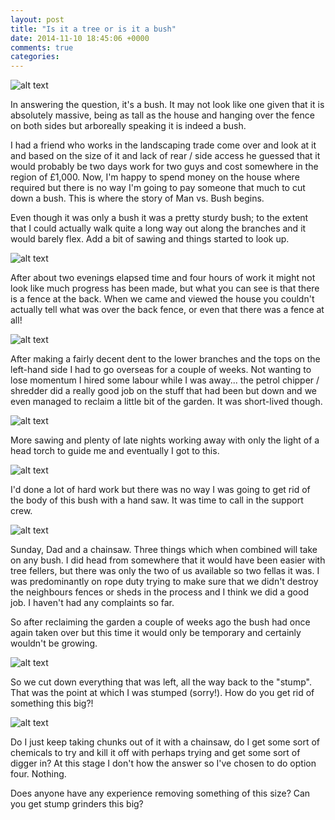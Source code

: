 ```yaml
---
layout: post
title: "Is it a tree or is it a bush"
date: 2014-11-10 18:45:06 +0000
comments: true
categories: 
---
```


![alt text](https://allenar.github.com/images/IMG_21.JPG "Before")

In answering the question, it's a bush. It may not look like one given that it is absolutely massive, being as tall as the house and hanging over the fence on both sides but arboreally speaking it is indeed a bush.

I had a friend who works in the landscaping trade come over and look at it and based on the size of it and lack of rear / side access he guessed that it would probably be two days work for two guys and cost somewhere in the region of £1,000. Now, I'm happy to spend money on the house where required but there is no way I'm going to pay someone that much to cut down a bush. This is where the story of Man vs. Bush begins.

Even though it was only a bush it was a pretty sturdy bush; to the extent that I could actually walk quite a long way out along the branches and it would barely flex. Add a bit of sawing and things started to look up.

![alt text](https://allenar.github.com/images/IMG_022.JPG "Man Plus Saw")

After about two evenings elapsed time and four hours of work it might not look like much progress has been made, but what you can see is that there is a fence at the back. When we came and viewed the house you couldn't actually tell what was over the back fence, or even that there was a fence at all!

![alt text](https://allenar.github.com/images/IMG_023.JPG "Beware the Foreman!")

After making a fairly decent dent to the lower branches and the tops on the left-hand side I had to go overseas for a couple of weeks. Not wanting to lose momentum I hired some labour while I was away... the petrol chipper / shredder did a really good job on the stuff that had been but down and we even managed to reclaim a little bit of the garden. It was short-lived though.

![alt text](https://allenar.github.com/images/IMG_024.JPG "Labour")

More sawing and plenty of late nights working away with only the light of a head torch to guide me and eventually I got to this.

![alt text](https://allenar.github.com/images/IMG_025.JPG "Getting There")

I'd done a lot of hard work but there was no way I was going to get rid of the body of this bush with a hand saw. It was time to call in the support crew.

![alt text](https://allenar.github.com/images/IMG_026.JPG "Tree Fellas")

Sunday, Dad and a chainsaw. Three things which when combined will take on any bush. I did head from somewhere that it would have been easier with tree fellers, but there was only the two of us available so two fellas it was. I was predominantly on rope duty trying to make sure that we didn't destroy the neighbours fences or sheds in the process and I think we did a good job. I haven't had any complaints so far.

So after reclaiming the garden a couple of weeks ago the bush had once again taken over but this time it would only be temporary and certainly wouldn't be growing.

![alt text](https://allenar.github.com/images/IMG_027.JPG "Piles")

So we cut down everything that was left, all the way back to the "stump". That was the point at which I was stumped (sorry!). How do you get rid of something this big?!

![alt text](https://allenar.github.com/images/IMG_028.JPG "Stumped")

Do I just keep taking chunks out of it with a chainsaw, do I get some sort of chemicals to try and kill it off with perhaps trying and get some sort of digger in? At this stage I don't how the answer so I've chosen to do option four. Nothing.

Does anyone have any experience removing something of this size? Can  you get stump grinders this big?